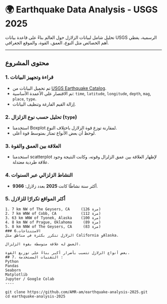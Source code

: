 # 🌍 Earthquake Data Analysis - USGS 2025

تحليل شامل لبيانات الزلازل حول العالم بناءً على قاعدة بيانات USGS الرسمية، يغطي أهم الخصائص مثل النوع، العمق، القوة، والموقع الجغرافي.

---

##  محتوى المشروع

### 1. قراءة وتجهيز البيانات
- تم تحميل البيانات من [USGS Earthquake Catalog](https://earthquake.usgs.gov/earthquakes/search/).
- تم الاقتصار على الأعمدة الأساسية: `time`, `latitude`, `longitude`, `depth`, `mag`, `place`, `type`.
- إزالة القيم الفارغة وتنظيف البيانات.

### 2. تحليل حسب نوع الزلزال (`type`)
- استخدمنا Boxplot لمقارنة توزع قوة الزلازل باختلاف النوع.
- لوحظ أن بعض الأنواع تمتاز بمتوسط قوة أعلى.

### 3. العلاقة بين العمق والقوة
- استخدمنا scatterplot لإظهار العلاقة بين عمق الزلزال وقوته، وكانت النتيجة وجود علاقة طردية معتدلة.


### 4. النشاط الزلزالي عبر السنوات
- أكثر سنة نشاطًا كانت **2025** بعدد زلازل: **9366**.

### 5. أكثر المواقع تكرارًا للزلازل
```text
1. 7 km NW of The Geysers, CA     (126 مرة)
2. 7 km WNW of Cobb, CA           (112 مرة)
3. 63 km WNW of Tyonek, Alaska    (100 مرة)
4. 8 km NW of Prague, Oklahoma     (89 مرة)
5. 8 km NNW of The Geysers, CA     (83 مرة)
### 6.الاستنتاجات
الزلازل تتكرر بكثرة في مناطق مثل California وAlaska.

العمق له علاقة متوسطة بقوة الزلزال.

بعض أنواع الزلازل تتسبب بأضرار أكبر بناءً على توزيع القوة.
## 7. التقنيات المستخدمة :
Python
Pandas
Seaborn
Matplotlib
Jupyter / Google Colab
----

git clone https://github.com/AMR-am/earthquake-analysis-2025.git
cd earthquake-analysis-2025

